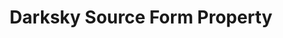 ---
# -------------------------- #
#     USING THIS TEMPLATE    #
# -------------------------- #

## NEED HELP USING THIS TEMPLATE? SEE:
## https://docs-about-stitch-docs.netlify.com/reference/connect-templates/destination-form-property/
## FOR INSTRUCTIONS & REFERENCE INFO


# -------------------------- #
#        CONTENT TYPE        #
# -------------------------- #

content-type: "api-form"
form-type: "source"
key: "source-form-properties-darksky-object"


# -------------------------- #
#        OBJECT INFO         #
# -------------------------- #

title: "Darksky Source Form Property"
api-type: "platform.darksky"
display-name: "Darksky"

source-type: "saas"
docs-name: "darksky"

property-description: ""
## Used to create a description for the object that doesn't adhere to the standard in _developers/connect/api/documentation/api-form-properties.html
## See the Heap object for an example


# -------------------------- #
#      OBJECT ATTRIBUTES     #
# -------------------------- #

uses-start-date: true

# Only source-specific attributes need to be listed here.
# The following attributes are considered common,
# and therefore don't need to be listed:
# anchor_time, cron_expression, frequency_in_minutes, image_version, start_date 

object-attributes:
  - name: "language"
    type: "string"
    required: true
    description: "The language to be returned, most likely as a two-letter value. Ex: `en` for English, `es` for Spanish, and `ar` for Arabic."
    value: "xx"

  - name: "location_list"
    type: "string"
    required: true
    description: "The longitude and latitude of the locations to be returned. The locations must be semi-colon deliniated. Ex: `<latitude>,<longitude>` is an accepted value for a single location, and `<latitude>,<longitude>;<latitude>,<longitude>; ... etc` is accepted for multiple locations."
    value: "00.000000,-000.000000"
    
  - name: "secret_key"
    type: "string"
    required: true
    description: "The secret API Key"
    value: "YOUR_SECRET_KEY"
    
  - name: "units"
    type: "string"
    required: true
    description: "The requested unit of measurement for weather conditions to be returned. Ex: `us` for Imperial Units, and `si` for International System of Units. The default value is `auto`, which will return the measurement system of the requested locations."
    value: "xx"      
---